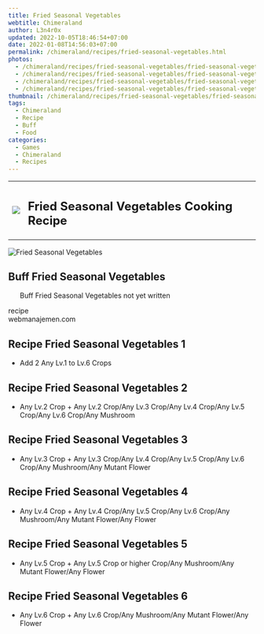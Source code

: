 ```yaml
---
title: Fried Seasonal Vegetables
webtitle: Chimeraland
author: L3n4r0x
updated: 2022-10-05T18:46:54+07:00
date: 2022-01-08T14:56:03+07:00
permalink: /chimeraland/recipes/fried-seasonal-vegetables.html
photos:
  - /chimeraland/recipes/fried-seasonal-vegetables/fried-seasonal-vegetables.webp
  - /chimeraland/recipes/fried-seasonal-vegetables/fried-seasonal-vegetables-name.webp
  - /chimeraland/recipes/fried-seasonal-vegetables/fried-seasonal-vegetables-icon.webp
  - /chimeraland/recipes/fried-seasonal-vegetables/fried-seasonal-vegetables-material.webp
thumbnail: /chimeraland/recipes/fried-seasonal-vegetables/fried-seasonal-vegetables.webp
tags:
  - Chimeraland
  - Recipe
  - Buff
  - Food
categories:
  - Games
  - Chimeraland
  - Recipes
---
```


<section id="bootstrap-wrapper"><link rel="stylesheet" href="https://cdn.statically.io/gh/dimaslanjaka/Web-Manajemen/40ac3225/css/bootstrap-4.5-wrapper.css"/><div class="row mb-2"><div class="col-md-12 mb-2"><table class="table" id="post-info"><tbody><tr><td><img class="d-inline-block me-2" src="/chimeraland/recipes/fried-seasonal-vegetables/fried-seasonal-vegetables-icon.webp" width="auto" height="auto"/></td><td><h1 class="fs-5">Fried Seasonal Vegetables Cooking Recipe</h1></td></tr></tbody></table></div></div><div class="card mb-2"><div class="row g-0"><div class="col-sm-4 position-relative mb-2"><img src="/chimeraland/recipes/fried-seasonal-vegetables/fried-seasonal-vegetables-material.webp" class="card-img fit-cover w-100 h-100" alt="Fried Seasonal Vegetables" data-fancybox="true"/></div><div class="col-sm-8 mb-2"><div class="card-body"><h2 class="card-title fs-5">Buff Fried Seasonal Vegetables</h2><div class="card-text"><ul>Buff Fried Seasonal Vegetables not yet written</ul></div><span class="badge rounded-pill bg-dark">recipe</span></div><div class="card-footer text-end text-muted">webmanajemen.com</div></div></div></div><div class="row mb-2"><div class="col-12 col-lg-6 recipe-item mb-2"><div class="card"><div class="card-body"><h2 class="card-title fs-5">Recipe Fried Seasonal Vegetables 1</h2><div class="card-text"><ul><li>Add 2 Any Lv.1 to Lv.6 Crops</li></ul></div></div></div></div><div class="col-12 col-lg-6 recipe-item mb-2"><div class="card"><div class="card-body"><h2 class="card-title fs-5">Recipe Fried Seasonal Vegetables 2</h2><div class="card-text"><ul><li>Any Lv.2 Crop<span> + </span>Any Lv.2 Crop/Any Lv.3 Crop/Any Lv.4 Crop/Any Lv.5 Crop/Any Lv.6 Crop/Any Mushroom</li></ul></div></div></div></div><div class="col-12 col-lg-6 recipe-item mb-2"><div class="card"><div class="card-body"><h2 class="card-title fs-5">Recipe Fried Seasonal Vegetables 3</h2><div class="card-text"><ul><li>Any Lv.3 Crop<span> + </span>Any Lv.3 Crop/Any Lv.4 Crop/Any Lv.5 Crop/Any Lv.6 Crop/Any Mushroom/Any Mutant Flower</li></ul></div></div></div></div><div class="col-12 col-lg-6 recipe-item mb-2"><div class="card"><div class="card-body"><h2 class="card-title fs-5">Recipe Fried Seasonal Vegetables 4</h2><div class="card-text"><ul><li>Any Lv.4 Crop<span> + </span>Any Lv.4 Crop/Any Lv.5 Crop/Any Lv.6 Crop/Any Mushroom/Any Mutant Flower/Any Flower</li></ul></div></div></div></div><div class="col-12 col-lg-6 recipe-item mb-2"><div class="card"><div class="card-body"><h2 class="card-title fs-5">Recipe Fried Seasonal Vegetables 5</h2><div class="card-text"><ul><li>Any Lv.5 Crop<span> + </span>Any Lv.5 Crop or higher Crop/Any Mushroom/Any Mutant Flower/Any Flower</li></ul></div></div></div></div><div class="col-12 col-lg-6 recipe-item mb-2"><div class="card"><div class="card-body"><h2 class="card-title fs-5">Recipe Fried Seasonal Vegetables 6</h2><div class="card-text"><ul><li>Any Lv.6 Crop<span> + </span>Any Lv.6 Crop/Any Mushroom/Any Mutant Flower/Any Flower</li></ul></div></div></div></div></div></section>